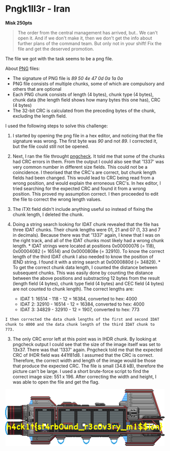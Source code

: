 # Pngk1ll3r - Iran
**Misk 250pts**

>The order from the central management has arrived, but.. We can't open it. And if we don't make it, then we don't get the info about further plans of the command team. But only not in your shift! Fix the file and get the deserved promotion.

The file we got with the task seems to be a png file.

About [PNG](https://www.w3.org/TR/PNG/) files:
* The signature of PNG file is *89 50 4e 47 0d 0a 1a 0a*
* PNG file consists of multiple chunks, some of which are compulsory and others that are optional
* Each PNG chunk consists of length (4 bytes), chunk type (4 bytes), chunk data (the length field shows how many bytes this one has), CRC (4 bytes)
* The 32-bit CRC is calculated from the preceding bytes of the chunk, excluding the length field.

I used the following steps to solve this challenge:

1. I started by opening the png file in a hex editor, and noticing that the file signature was wrong. The first byte was *90* and not *89*. I corrected it, but the file could still not be opened. 

2. Next, I ran the file throught [pngcheck](http://www.libpng.org/pub/png/apps/pngcheck.html). It told me that some of the chunks had CRC errors in them. From the output I could also see that '1337' was very common number in different size fields. This could not be a coincidence. I theorised that the CRC's are correct, but chunk length fields had been changed. This would lead to CRC being read from a wrong position, and would explain the erroneous CRC's. In hex editor, I tried searching for the expected CRC and found it from a wrong position. This proved my assumption correct. I then proceeded to edit the file to correct the wrong length values.
  1. The iTXt field didn't include anything useful so instead of fixing the chunk length, I deleted the chunk.
  2. Doing a string search looking for IDAT chunk revealed that the file has three IDAT chunks. Their chunk lengths were 01, 21 and 07 (1, 33 and 7 in decimals). Because there was that '1337' again, I knew that I was on the right track, and all of the IDAT chunks most likely had a wrong chunk length. 
    * IDAT strings were located at positions 0x00000076 (= 118), 0x00004082 (= 16514) and 0x0000808e (= 32910). To know the correct length of the third IDAT chunk I also needed to know the position of IEND string. I found it with a string search at 0x0000880d (= 34829).
    * To get the correct chunk data length, I counted the distance between subsequent chunks. This was easily done by counting the distance between the above positions and substracting 12 bytes from the result (length field (4 bytes), chunk type field (4 bytes) and CEC field (4 bytes) are not counted to chunk length). The correct lengths are:
      * IDAT 1: 16514 - 118 - 12 = 16384, converted to hex: 4000
      * IDAT 2: 32910 - 16514 - 12 = 16384, converted to hex: 4000
      * IDAT 3: 34829 - 32910 - 12 = 1907, converted to hex: 773
      
    I then corrected the data chunk lengths of the first and second IDAT chunk to 4000 and the data chunk length of the third IDAT chunk to 773.

3. The only CRC error left at this point was in IHDR chunk. By looking at pngcheck output I could see that the size of the image itself was set to 13x37. There was that '1337' again. Pngcheck told me that the expected CRC of IHDR field was 441f81d8. I assumed that the CRC is correct. Therefore, the correct width and length of the image would be those that produce the expected CRC. The file is small (34.8 kB), therefore the picture can't be large. I used a short brute-force script to find the correct image size: 551 x 196. After correcting the width and height, I was able to open the file and get the flag.

![h4ck1t{st4rb0und_r3c0v3ry_m1$$ion}](https://github.com/Migdalo/writeups/blob/master/img/h4ck1t-2016/task.png)
